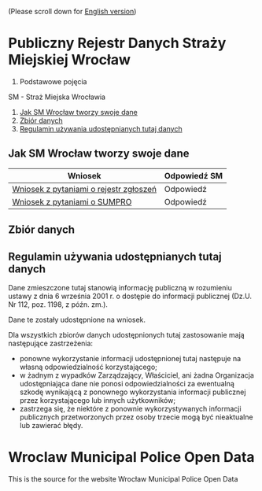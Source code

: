 (Please scroll down for [English version](#wroclaw-municipal-police-open-data))
# Publiczny Rejestr Danych Straży Miejskiej Wrocław

1. Podstawowe pojęcia

SM - Straż Miejska Wrocławia

1. [Jak SM Wrocław tworzy swoje dane](#jak-sm-wroc%C5%82aw-tworzy-swoje-dane)
1. [Zbiór danych](#zbi%C3%B3r-danych)
1. [Regulamin używania udostępnianych tutaj danych](#regulamin-u%C5%BCywania-udost%C4%99pnianych-tutaj-danych)

## Jak SM Wrocław tworzy swoje dane

|Wniosek        |Odpowiedź SM   |
| ------------- | ------------- |
|[Wniosek z pytaniami o rejestr zgłoszeń](requestForData/wniosek_rejestr_zgloszen.txt "z dnia 19 kwietnia 2018")|Odpowiedź|
|[Wniosek z pytaniami o SUMPRO](requestForData/wniosek_sumpro.txt "z dnia 28 kwietnia 2018")|Odpowiedź|

## Zbiór danych

## Regulamin używania udostępnianych tutaj danych
Dane zmieszczone tutaj stanowią informację publiczną w rozumieniu ustawy z dnia 6 września 2001 r. o dostępie do informacji publicznej (Dz.U. Nr 112, poz. 1198, z późn. zm.).

Dane te zostały udostępnione na wniosek.

Dla wszystkich zbiorów danych udostępnionych tutaj zastosowanie mają następujące zastrzeżenia:
* ponowne wykorzystanie informacji udostępnionej tutaj następuje na własną odpowiedzialność korzystającego;
* w żadnym z wypadków Zarządzający, Właściciel, ani żadna Organizacja udostępniająca dane nie ponosi odpowiedzialności za ewentualną szkodę wynikającą z ponownego wykorzystania informacji publicznej przez korzystającego lub innych użytkowników;
* zastrzega się, że niektóre z ponownie wykorzystywanych informacji publicznych przetworzonych przez osoby trzecie mogą być nieaktualne lub zawierać błędy.

# Wroclaw Municipal Police Open Data
This is the source for the website Wrocław Municipal Police Open Data
